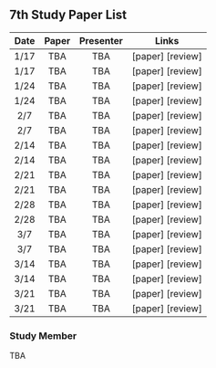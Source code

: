 ## 7th Study Paper List

Date | Paper | Presenter | Links
:---: | :---: | :---: | :---:
1/17 | TBA | TBA | [paper] [review]
1/17 | TBA | TBA | [paper] [review]
1/24 | TBA | TBA | [paper] [review]
1/24 | TBA | TBA | [paper] [review]
2/7 | TBA | TBA | [paper] [review]
2/7 | TBA | TBA | [paper] [review]
2/14 | TBA | TBA | [paper] [review]
2/14 | TBA | TBA | [paper] [review]
2/21 | TBA | TBA | [paper] [review]
2/21 | TBA | TBA | [paper] [review]
2/28 | TBA | TBA | [paper] [review]
2/28 | TBA | TBA | [paper] [review]
3/7 | TBA | TBA | [paper] [review]
3/7 | TBA | TBA | [paper] [review]
3/14 | TBA | TBA | [paper] [review]
3/14 | TBA | TBA | [paper] [review]
3/21 | TBA | TBA | [paper] [review]
3/21 | TBA | TBA | [paper] [review]

### Study Member

TBA